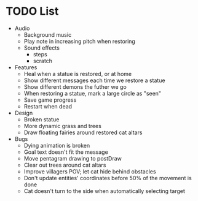 # TODO List

- Audio
  - Background music
  - Play note in increasing pitch when restoring
  - Sound effects
    - steps
    - scratch
- Features
  - Heal when a statue is restored, or at home
  - Show different messages each time we restore a statue
  - Show different demons the futher we go
  - When restoring a statue, mark a large circle as "seen"
  - Save game progress
  - Restart when dead
- Design
  - Broken statue
  - More dynamic grass and trees
  - Draw floating fairies around restored cat altars
- Bugs
  - Dying animation is broken
  - Goal text doesn't fit the message
  - Move pentagram drawing to postDraw
  - Clear out trees around cat altars
  - Improve villagers POV; let cat hide behind obstacles
  - Don't update entities' coordinates before 50% of the movement is done
  - Cat doesn't turn to the side when automatically selecting target
